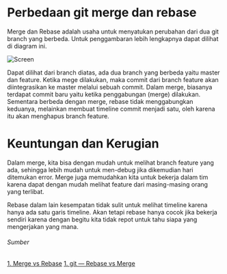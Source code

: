 # Perbedaan git merge dan rebase

Merge dan Rebase adalah usaha untuk menyatukan perubahan dari dua git branch yang berbeda. Untuk penggambaran lebih lengkapnya dapat dilihat di diagram ini.

![Screen](https://miro.medium.com/proxy/1*pzT4KMiZDOFsMOKH-cJjfQ.png)

Dapat dilihat dari branch diatas, ada dua branch yang berbeda yaitu master dan feature. Ketika mege dilakukan, maka commit dari branch feature akan diintegrasikan ke master melalui sebuah commit. Dalam merge, biasanya terdapat commit baru yaitu ketika penggabungan (merge) dilakukan. Sementara berbeda dengan merge, rebase tidak menggabungkan keduanya, melainkan membuat timeline commit menjadi satu, oleh karena itu akan menghapus branch feature.

# Keuntungan dan Kerugian

Dalam merge, kita bisa dengan mudah untuk melihat branch feature yang ada, sehingga lebih mudah untuk men-debug jika dikemudian hari ditemukan error. Merge juga memudahkan kita untuk bekerja dalam tim karena dapat dengan mudah melihat feature dari masing-masing orang yang terlibat.

Rebase dalam lain kesempatan tidak sulit untuk melihat timeline karena hanya ada satu garis timeline. Akan tetapi rebase hanya cocok jika bekerja sendiri karena dengan begitu kita tidak repot untuk tahu siapa yang mengerjakan yang mana.

###### Sumber
[1. Merge vs Rebase](https://medium.com/@bagasirwansyah/merge-vs-rebase-cc8b22d0ad44)
[1. git — Rebase vs Merge](https://medium.com/datadriveninvestor/git-rebase-vs-merge-cc5199edd77c)